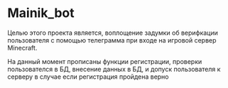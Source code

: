 # Mainik_bot
Целью этого проекта является, воплощение задумки об верифкации пользователя с помощью телеграмма при входе на игровой сервер Minecraft.


На данный момент прописаны функции регистрации, проверки пользователся в БД, внесение данных в БД, и допуск пользователя к серверу в случае если регистрация пройдена верно
